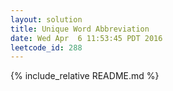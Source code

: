 ```yaml
---
layout: solution
title: Unique Word Abbreviation
date: Wed Apr  6 11:53:45 PDT 2016
leetcode_id: 288
---
```

{% include_relative README.md %}
